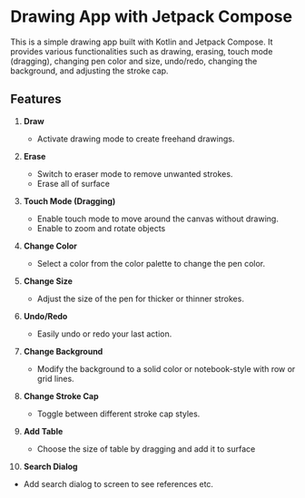 # Drawing App with Jetpack Compose

This is a simple drawing app built with Kotlin and Jetpack Compose. It provides various functionalities such as drawing, erasing, touch mode (dragging), changing pen color and size, undo/redo, changing the background, and adjusting the stroke cap.

## Features

1. **Draw**
    - Activate drawing mode to create freehand drawings.

2. **Erase**
    - Switch to eraser mode to remove unwanted strokes.
    - Erase all of surface

3. **Touch Mode (Dragging)**
    - Enable touch mode to move around the canvas without drawing.
    - Enable to zoom and rotate objects

4. **Change Color**
    - Select a color from the color palette to change the pen color.

5. **Change Size**
    - Adjust the size of the pen for thicker or thinner strokes.

6. **Undo/Redo**
    - Easily undo or redo your last action.

7. **Change Background**
    - Modify the background to a solid color or notebook-style with row or grid lines.

8. **Change Stroke Cap**
    - Toggle between different stroke cap styles.

9. **Add Table**
   - Choose the size of table by dragging and add it to surface

10. **Search Dialog**
   - Add search dialog to screen to see references etc.